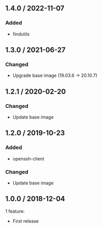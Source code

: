 ## 1.4.0 / 2022-11-07

### Added

* findutils

## 1.3.0 / 2021-06-27

### Changed

* Upgrade base image (19.03.6 -> 20.10.7)

## 1.2.1 / 2020-02-20

### Changed

* Update base image

## 1.2.0 / 2019-10-23

### Added

* openssh-client

### Changed

* Update base image

## 1.0.0 / 2018-12-04

 1 feature:

   * First release

